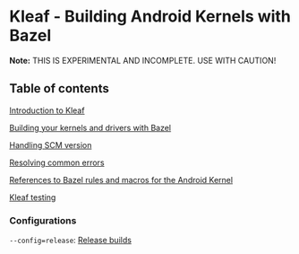 # Kleaf - Building Android Kernels with Bazel

**Note:** THIS IS EXPERIMENTAL AND INCOMPLETE. USE WITH CAUTION!

## Table of contents

[Introduction to Kleaf](docs/kleaf.md)

[Building your kernels and drivers with Bazel](docs/impl.md)

[Handling SCM version](docs/scmversion.md)

[Resolving common errors](docs/errors.md)

[References to Bazel rules and macros for the Android Kernel](https://ci.android.com/builds/latest/branches/aosp_kernel-common-android-mainline/targets/kleaf_docs/view/index.html)

[Kleaf testing](docs/testing.md)

### Configurations

`--config=release`: [Release builds](docs/release.md)
